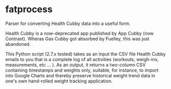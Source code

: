 fatprocess
==========

Parser for converting Health Cubby data into a useful form.

Health Cubby is a now-deprecated app published by App Cubby (now Contrast).  Wheras Gas Cubby got absorbed by Fuelley, this was just abandoned. 

This Python script (2.7.x tested) takes as an input the CSV file Health Cubby emails to you that is a complete log of all activities (workouts, weigh-ins, measurements, etc ... ).  As an output, it returns a two-column CSV containing timestamps and weights only, suitable, for instance, to import into Google Charts and thereby preserve historical weight trend data in one's own hand-rolled weight tracking application. 
